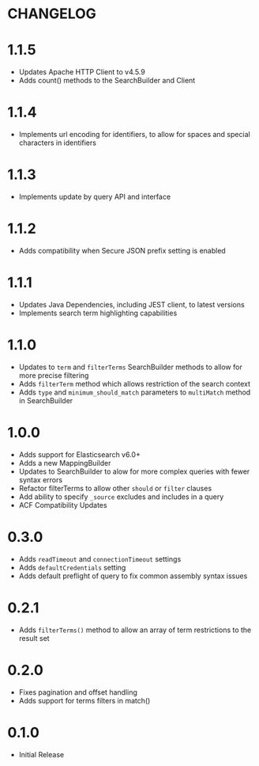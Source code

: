 CHANGELOG
=========

# 1.1.5
* Updates Apache HTTP Client to v4.5.9
* Adds count() methods to the SearchBuilder and Client

# 1.1.4
* Implements url encoding for identifiers, to allow for spaces and special characters in identifiers

# 1.1.3
* Implements update by query API and interface

# 1.1.2
* Adds compatibility when Secure JSON prefix setting is enabled

# 1.1.1
* Updates Java Dependencies, including JEST client, to latest versions
* Implements search term highlighting capabilities

# 1.1.0
* Updates to `term` and `filterTerms` SearchBuilder methods to allow for more precise filtering
* Adds  `filterTerm` method which allows restriction of the search context
* Adds `type` and `minimum_should_match` parameters to `multiMatch` method in SearchBuilder

# 1.0.0
* Adds support for Elasticsearch v6.0+
* Adds a new MappingBuilder
* Updates to SearchBuilder to alow for more complex queries with fewer syntax errors
* Refactor filterTerms to allow other `should` or `filter` clauses
* Add ability to specify `_source` excludes and includes in a query
* ACF Compatibility Updates

# 0.3.0
* Adds `readTimeout` and `connectionTimeout` settings
* Adds `defaultCredentials` setting
* Adds default preflight of query to fix common assembly syntax issues

# 0.2.1
* Adds `filterTerms()` method to allow an array of term restrictions to the result set

# 0.2.0
* Fixes pagination and offset handling
* Adds support for terms filters in match()

# 0.1.0 
* Initial Release

